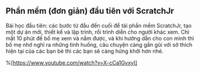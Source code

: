 ## Phần mềm (đơn giản) đầu tiên với ScratchJr

Bài học đầu tiên: các bước từ đầu đến cuối để tải phần mềm ScratchJr, tạo một dự án mới, thiết kế và lập trình, rồi trình diễn cho người khác xem. Chỉ mất 10 phút để bố mẹ xem và nắm được, và khi hướng dẫn cho con mình thì bố mẹ nhớ nghĩ ra những tình huống, câu chuyện càng gần gũi với sở thích hiện tại của các bạn bé thì các bạn sẽ càng hứng khởi hơn nhé.

%[https://www.youtube.com/watch?v=X-cCa1GvxyI]